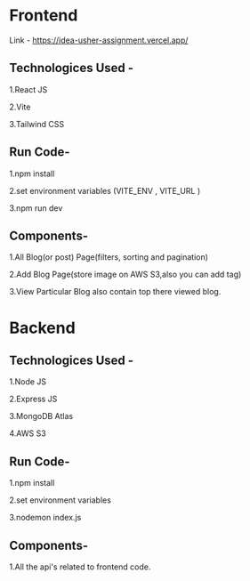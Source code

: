 # Frontend

Link - https://idea-usher-assignment.vercel.app/

## Technologices Used -
   1.React JS
   
   2.Vite
   
   3.Tailwind CSS

## Run Code-
  1.npm install
  
  2.set environment variables (VITE_ENV , VITE_URL )
  
  3.npm run dev

## Components-
  1.All Blog(or post) Page(filters, sorting and pagination)
  
  2.Add Blog Page(store image on AWS S3,also you can add tag)
  
  3.View Particular Blog also contain top there viewed blog.
  

# Backend

## Technologices Used -
   1.Node JS
   
   2.Express JS
   
   3.MongoDB Atlas
   
   4.AWS S3
   
## Run Code-
  1.npm install
  
  2.set environment variables
  
  3.nodemon index.js

## Components-
  1.All the api's related to frontend code.
  
